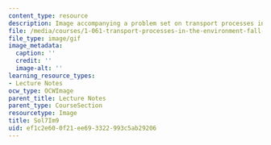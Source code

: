 ```yaml
---
content_type: resource
description: Image accompanying a problem set on transport processes in the environment.
file: /media/courses/1-061-transport-processes-in-the-environment-fall-2008/ef1c2e600f21ee693322993c5ab29206_Sol7Im9.gif
file_type: image/gif
image_metadata:
  caption: ''
  credit: ''
  image-alt: ''
learning_resource_types:
- Lecture Notes
ocw_type: OCWImage
parent_title: Lecture Notes
parent_type: CourseSection
resourcetype: Image
title: Sol7Im9
uid: ef1c2e60-0f21-ee69-3322-993c5ab29206
---
```

